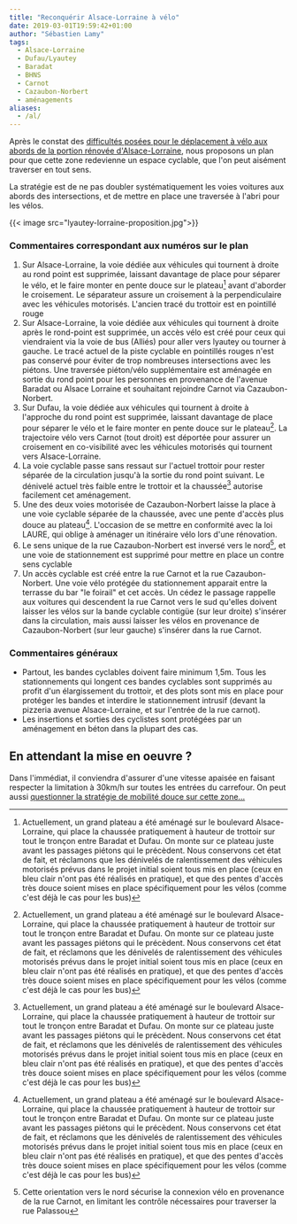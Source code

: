 ```yaml
---
title: "Reconquérir Alsace-Lorraine à vélo"
date: 2019-03-01T19:59:42+01:00
author: "Sébastien Lamy"
tags:
  - Alsace-Lorraine
  - Dufau/Lyautey
  - Baradat
  - BHNS
  - Carnot
  - Cazaubon-Norbert
  - aménagements
aliases:
  - /al/
---
```


Après le constat des [difficultés posées pour le déplacement à vélo aux abords 
de la portion rénovée d'Alsace-Lorraine][constat], nous proposons un plan pour 
que cette zone redevienne un espace cyclable, que l'on peut aisément traverser 
en tout sens.

La stratégie est de ne pas doubler systématiquement les voies voitures aux 
abords des intersections, et de mettre en place une traversée à l'abri pour les
vélos.


<div class="gallery">{{< image src="lyautey-lorraine-proposition.jpg">}}</div>



### Commentaires correspondant aux numéros sur le plan
1. Sur Alsace-Lorraine, la voie dédiée aux véhicules qui tournent à droite au
rond point est supprimée, laissant davantage de place pour séparer le vélo, et
le faire monter en pente douce sur le plateau[^1] avant d'aborder le
croisement. Le séparateur assure un croisement à la perpendiculaire avec les
véhicules motorisés. L'ancien tracé du trottoir est en pointillé rouge
2. Sur Alsace-Lorraine, la voie dédiée aux véhicules qui tournent à droite
après le rond-point est supprimée, un accès vélo est créé pour ceux qui
viendraient via la voie de bus (Alliés) pour aller vers lyautey ou tourner à
gauche. Le tracé actuel de la piste cyclable en pointillés rouges n'est pas
conservé pour éviter de trop nombreuses intersections avec les piétons. Une
traversée piéton/vélo supplémentaire est aménagée en sortie du rond point 
pour les personnes en provenance de l'avenue Baradat ou Alsace Lorraine et 
souhaitant rejoindre Carnot via Cazaubon-Norbert.
3. Sur Dufau, la voie dédiée aux véhicules qui tournent à droite à l'approche
du rond point est supprimée, laissant davantage de place pour séparer le vélo et
le faire monter en pente douce sur le plateau[^1]. La
trajectoire vélo vers Carnot (tout droit) est déportée pour assurer un 
croisement en co-visibilité avec les véhicules motorisés qui tournent vers
Alsace-Lorraine.
4. La voie cyclable passe sans ressaut sur l'actuel trottoir pour rester
séparée de la circulation jusqu'à la sortie du rond point suivant. Le dénivelé
actuel très faible entre le trottoir et la chaussée[^1] autorise facilement cet
aménagement.
5. Une des deux voies motorisée de Cazaubon-Norbert laisse la place à une voie
cyclable séparée de la chaussée, avec une pente d'accès plus douce au plateau[^1].
L'occasion de se mettre en conformité avec la loi LAURE, qui oblige à aménager
un itinéraire vélo lors d'une rénovation.
6. Le sens unique de la rue Cazaubon-Norbert est inversé vers le nord[^2], et
une voie de stationnement est supprimé pour mettre en place un contre sens
cyclable
7. Un accès cyclable est créé entre la rue Carnot et la rue Cazaubon-Norbert.
Une voie vélo protégée du stationnement apparait entre la terrasse du bar
"le foirail" et cet accès. Un cédez le passage rappelle aux voitures qui 
descendent la rue Carnot vers le sud qu'elles doivent laisser les vélos sur la
bande cyclable contigüe (sur leur droite) s'insérer dans la circulation, mais aussi laisser
les vélos en provenance de Cazaubon-Norbert (sur leur gauche) s'insérer dans la rue Carnot.



### Commentaires généraux

* Partout, les bandes cyclables doivent faire minimum 1,5m. Tous les stationnements
qui longent ces bandes cyclables sont supprimés au profit d'un élargissement
du trottoir, et des plots sont mis en place pour protéger les bandes et 
interdire le stationnement intrusif (devant la pizzeria avenue Alsace-Lorraine,
et sur l'entrée de la rue carnot).
* Les insertions et sorties des cyclistes sont protégées par un aménagement en
béton dans la plupart des cas.


[^1]: Actuellement, un grand plateau a été aménagé sur le boulevard Alsace-Lorraine, qui place la chaussée pratiquement à hauteur de trottoir sur tout le tronçon entre Baradat et Dufau. On monte sur ce plateau juste avant les passages piétons qui le précèdent. Nous conservons cet état de fait, et réclamons que les dénivelés de ralentissement des véhicules motorisés prévus dans le projet initial soient tous mis en place (ceux en bleu clair n'ont pas été réalisés en pratique), et que des pentes d'accès très douce soient mises en place spécifiquement pour les vélos (comme c'est déjà le cas pour les bus)
[^2]: Cette orientation vers le nord sécurise la connexion vélo en provenance de la rue Carnot, en limitant les contrôle nécessaires pour traverser la rue Palassou


## En attendant la mise en oeuvre ?

Dans l'immédiat, il conviendra d'assurer d'une vitesse apaisée en faisant respecter la
limitation à 30km/h sur toutes les entrées du carrefour. On peut aussi [questionner
la stratégie de mobilité douce sur cette zone...](/blog/2019/alsace-lorraine-la-debacle-velo/#quelle-stratégie)


[constat]: /blog/2019/alsace-lorraine-la-debacle-velo/